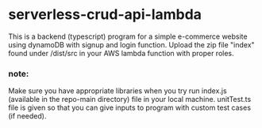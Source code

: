 # serverless-crud-api-lambda
This is a backend (typescript) program for a simple e-commerce website using dynamoDB with signup and login function. Upload the zip file "index" found under /dist/src in your AWS lambda function with proper roles.


### note:
Make sure you have appropriate libraries when you try run index.js (available in the repo-main directory) file in your local machine.
unitTest.ts file is given so that you can give inputs to program with custom test cases (if needed).
